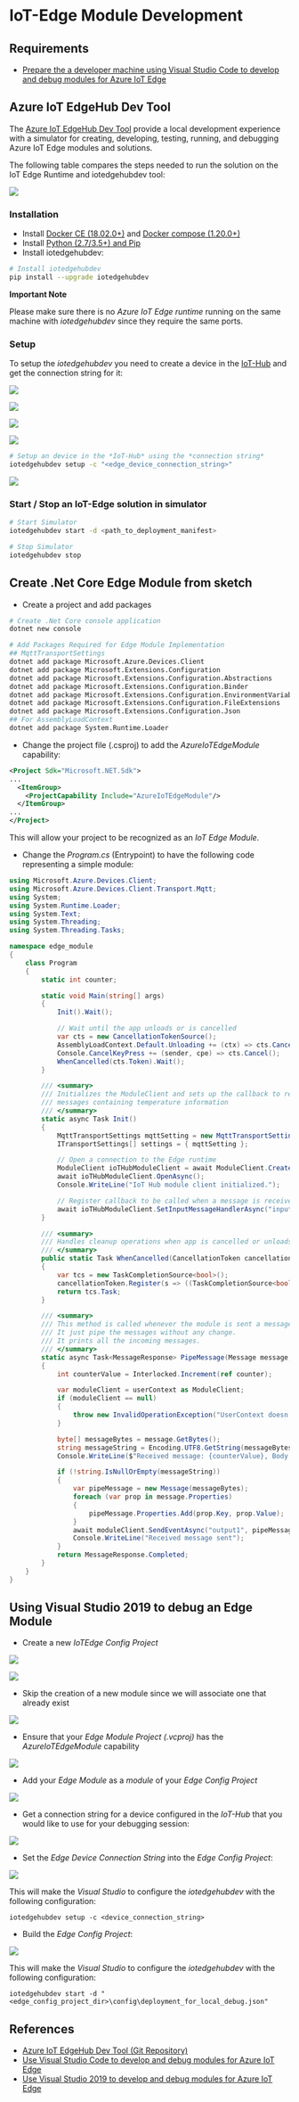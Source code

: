 # IoT-Edge Module Development 

## Requirements 

- [Prepare the a developer machine using Visual Studio Code to develop and debug modules for Azure IoT Edge](https://docs.microsoft.com/en-us/azure/iot-edge/how-to-vs-code-develop-module)

## Azure IoT EdgeHub Dev Tool 

The [Azure IoT EdgeHub Dev Tool](https://github.com/Azure/iotedgehubdev) provide a local development experience with a simulator for creating, developing, testing, running, and debugging Azure IoT Edge modules and solutions.

The following table compares the steps needed to run the solution on the IoT Edge Runtime and iotedgehubdev tool: 

![](http://tinyurl.com/y4rqvxkd)

### Installation

- Install [Docker CE (18.02.0+)](https://www.docker.com/products/container-runtime) and [Docker compose (1.20.0+)](https://docs.docker.com/compose/install/#install-compose)
- Install [Python (2.7/3.5+) and Pip](https://www.python.org/)
- Install iotedgehubdev:

```sh
# Install iotedgehubdev
pip install --upgrade iotedgehubdev
```

**Important Note**

Please make sure there is no *Azure IoT Edge runtime* running on the same machine with *iotedgehubdev* since they require the same ports.

### Setup  

To setup the *iotedgehubdev* you need to create a device in the [IoT-Hub](https://portal.azure.com) and get the connection string for it:

![](http://tinyurl.com/y5s9ezsj) 

![](http://tinyurl.com/yxbl34tl)

![](http://tinyurl.com/y5orr5r6)

![](http://tinyurl.com/y677bepj)

```sh
# Setup an device in the *IoT-Hub* using the *connection string*
iotedgehubdev setup -c "<edge_device_connection_string>"
```

![](http://tinyurl.com/y3wca3ja)

### Start / Stop an IoT-Edge solution in simulator

```sh
# Start Simulator
iotedgehubdev start -d <path_to_deployment_manifest>

# Stop Simulator
iotedgehubdev stop
```

## Create .Net Core Edge Module from sketch

- Create a project and add packages

```sh
# Create .Net Core console application
dotnet new console 

# Add Packages Required for Edge Module Implementation
## MqttTransportSettings 
dotnet add package Microsoft.Azure.Devices.Client
dotnet add package Microsoft.Extensions.Configuration
dotnet add package Microsoft.Extensions.Configuration.Abstractions
dotnet add package Microsoft.Extensions.Configuration.Binder 
dotnet add package Microsoft.Extensions.Configuration.EnvironmentVariables 
dotnet add package Microsoft.Extensions.Configuration.FileExtensions
dotnet add package Microsoft.Extensions.Configuration.Json
## For AssemblyLoadContext
dotnet add package System.Runtime.Loader
```

- Change the project file (.csproj) to add the *AzureIoTEdgeModule* capability:

```xml
<Project Sdk="Microsoft.NET.Sdk">
... 
  <ItemGroup>
    <ProjectCapability Include="AzureIoTEdgeModule"/>
  </ItemGroup>
...
</Project>
```

This will allow your project to be recognized as an *IoT Edge Module*.

- Change the *Program.cs* (Entrypoint) to have the following code representing a simple module:

```cs
using Microsoft.Azure.Devices.Client;
using Microsoft.Azure.Devices.Client.Transport.Mqtt;
using System;
using System.Runtime.Loader;
using System.Text;
using System.Threading;
using System.Threading.Tasks;

namespace edge_module
{
    class Program
    {
        static int counter;

        static void Main(string[] args)
        {
            Init().Wait();

            // Wait until the app unloads or is cancelled
            var cts = new CancellationTokenSource();
            AssemblyLoadContext.Default.Unloading += (ctx) => cts.Cancel();
            Console.CancelKeyPress += (sender, cpe) => cts.Cancel();
            WhenCancelled(cts.Token).Wait();
        }

        /// <summary>
        /// Initializes the ModuleClient and sets up the callback to receive
        /// messages containing temperature information
        /// </summary>
        static async Task Init()
        {
            MqttTransportSettings mqttSetting = new MqttTransportSettings(TransportType.Mqtt_Tcp_Only);
            ITransportSettings[] settings = { mqttSetting };

            // Open a connection to the Edge runtime
            ModuleClient ioTHubModuleClient = await ModuleClient.CreateFromEnvironmentAsync(settings);
            await ioTHubModuleClient.OpenAsync();
            Console.WriteLine("IoT Hub module client initialized.");

            // Register callback to be called when a message is received by the module
            await ioTHubModuleClient.SetInputMessageHandlerAsync("input1", PipeMessage, ioTHubModuleClient);
        }

        /// <summary>
        /// Handles cleanup operations when app is cancelled or unloads
        /// </summary>
        public static Task WhenCancelled(CancellationToken cancellationToken)
        {
            var tcs = new TaskCompletionSource<bool>();
            cancellationToken.Register(s => ((TaskCompletionSource<bool>)s).SetResult(true), tcs);
            return tcs.Task;
        }

        /// <summary>
        /// This method is called whenever the module is sent a message from the EdgeHub. 
        /// It just pipe the messages without any change.
        /// It prints all the incoming messages.
        /// </summary>
        static async Task<MessageResponse> PipeMessage(Message message, object userContext)
        {
            int counterValue = Interlocked.Increment(ref counter);

            var moduleClient = userContext as ModuleClient;
            if (moduleClient == null)
            {
                throw new InvalidOperationException("UserContext doesn't contain " + "expected values");
            }

            byte[] messageBytes = message.GetBytes();
            string messageString = Encoding.UTF8.GetString(messageBytes);
            Console.WriteLine($"Received message: {counterValue}, Body: [{messageString}]");

            if (!string.IsNullOrEmpty(messageString))
            {
                var pipeMessage = new Message(messageBytes);
                foreach (var prop in message.Properties)
                {
                    pipeMessage.Properties.Add(prop.Key, prop.Value);
                }
                await moduleClient.SendEventAsync("output1", pipeMessage);
                Console.WriteLine("Received message sent");
            }
            return MessageResponse.Completed;
        }
    }
}
```

## Using Visual Studio 2019 to debug an Edge Module

- Create a new *IoTEdge Config Project* 

![](http://tinyurl.com/y336ustm) 

![](http://tinyurl.com/yxouyrv8)

- Skip the creation of a new module since we will associate one that already exist 

![](http://tinyurl.com/y4psnt48)

- Ensure that your *Edge Module Project (.vcproj)* has the *AzureIoTEdgeModule* capability

![](http://tinyurl.com/y3yro4m8)

- Add your *Edge Module* as a *module* of your *Edge Config Project*

![](http://tinyurl.com/yy5an5jq)

- Get a connection string for a device configured in the *IoT-Hub* that you would like to use for your debugging session:

![](http://tinyurl.com/y5khvrf6)
 
- Set the *Edge Device Connection String* into the *Edge Config Project*:

![](http://tinyurl.com/y6obrl5r)

This will make the *Visual Studio* to configure the *iotedgehubdev* with the following configuration:

`iotedgehubdev setup -c <device_connection_string>`

- Build the *Edge Config Project*:

![](http://tinyurl.com/y4lg8ek6)

This will make the *Visual Studio* to configure the *iotedgehubdev* with the following configuration: 

`iotedgehubdev start -d "<edge_config_project_dir>\config\deployment_for_local_debug.json"`

## References 

- [Azure IoT EdgeHub Dev Tool (Git Repository)](https://github.com/Azure/iotedgehubdev)
- [Use Visual Studio Code to develop and debug modules for Azure IoT Edge](https://docs.microsoft.com/en-us/azure/iot-edge/how-to-vs-code-develop-module)
- [Use Visual Studio 2019 to develop and debug modules for Azure IoT Edge](https://docs.microsoft.com/en-us/azure/iot-edge/how-to-visual-studio-develop-module)

